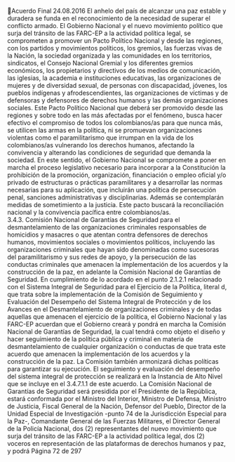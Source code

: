 Acuerdo Final 
24.08.2016 
El anhelo del país de alcanzar una paz estable y duradera se funda en el reconocimiento de la necesidad 
de superar el conflicto armado. El Gobierno Nacional y el nuevo movimiento político que surja del tránsito 
de las FARC-EP a la actividad política legal, se comprometen a promover un Pacto Político Nacional y desde 
las  regiones,  con  los  partidos  y  movimientos  políticos,  los  gremios,  las  fuerzas  vivas  de  la  Nación,  la 
sociedad organizada y las comunidades en los territorios, sindicatos, el Consejo Nacional Gremial y los 
diferentes gremios económicos, los propietarios y directivos de los medios de comunicación, las iglesias, 
la academia e instituciones educativas, las organizaciones de mujeres y de diversidad sexual, de personas 
con discapacidad, jóvenes, los pueblos indígenas y afrodescendientes, las organizaciones de víctimas y de 
defensoras y defensores de derechos humanos y las demás organizaciones sociales. 
Este  Pacto  Político  Nacional  que  deberá  ser  promovido  desde  las  regiones  y  sobre  todo  en  las  más 
afectadas por el fenómeno, busca hacer efectivo el compromiso de todos los colombianos/as para que 
nunca  más,  se  utilicen  las  armas  en  la  política,  ni  se  promuevan  organizaciones  violentas  como  el 
paramilitarismo  que  irrumpan  en  la  vida  de  los  colombianos/as  vulnerando  los  derechos  humanos, 
afectando  la  convivencia  y  alterando  las  condiciones  de  seguridad  que  demanda  la  sociedad.  En  este 
sentido, el Gobierno Nacional se compromete a poner en marcha el proceso legislativo necesario para 
incorporar a la Constitución la prohibición de la promoción, organización, financiación o empleo oficial 
y/o  privado  de  estructuras  o  prácticas  paramilitares  y  a  desarrollar  las  normas  necesarias  para  su 
aplicación,  que  incluirán  una  política  de  persecución  penal,  sanciones  administrativas  y  disciplinarias. 
Además  se  contemplarán  medidas  de  sometimiento  a  la  justicia.  Este  pacto  buscará  la  reconciliación 
nacional y la convivencia pacífica entre colombianos/as.  
3.4.3. Comisión Nacional de Garantías de Seguridad para el desmantelamiento de las organizaciones 
criminales  responsables  de  homicidios  y  masacres  o  que  atentan  contra  defensores  de  derechos 
humanos, movimientos sociales o movimientos políticos, incluyendo las organizaciones criminales que 
hayan sido denominadas como sucesoras del paramilitarismo y sus redes de apoyo, y la persecución de 
las conductas criminales que amenacen la implementación de los acuerdos y la construcción de la paz, 
en adelante la Comisión Nacional de Garantías de Seguridad. 
En cumplimiento de lo acordado en el punto 2.1.2.1 relacionado con el Sistema Integral de Seguridad para 
el Ejercicio de la Política, literal d, que trata sobre la implementación de la Comisión de Seguimiento y 
Evaluación del Desempeño del Sistema Integral de Protección y de los Avances en el Desmantelamiento 
de  organizaciones  criminales  y  de  todas  aquellas  que  amenacen  el  ejercicio  de  la  política,  el  Gobierno 
Nacional y las FARC-EP acuerdan que el Gobierno creará y pondrá en marcha la Comisión Nacional de 
Garantías de Seguridad, la cual tendrá como objeto el diseño y hacer seguimiento de la política pública y 
criminal  en  materia  de  desmantelamiento  de  cualquier  organización  o  conductas  de  que  trata  este 
acuerdo  que  amenacen  la  implementación  de  los  acuerdos  y  la  construcción  de  la  paz.  La  Comisión 
también  armonizará  dichas  políticas  para  garantizar  su  ejecución.  El  seguimiento  y  evaluación  del 
desempeño del sistema integral de protección se realizará en la Instancia de Alto Nivel que se incluye en 
el 3.4.7.1.1 de este acuerdo. 
La Comisión Nacional de Garantías de Seguridad será presidida por el Presidente de la República, estará 
conformada por el Ministro del Interior, Ministro de Defensa, Ministro de Justicia, Fiscal General de la 
Nación, Defensor del Pueblo, Director de la Unidad Especial de Investigación -punto 74 de la Jurisdicción 
Especial  para  la  Paz-,  Comandante  General  de  las  Fuerzas  Militares,  el  Director  General  de  la  Policía 
Nacional, dos (2) representantes del nuevo movimiento que surja del tránsito de las FARC-EP a la actividad 
política legal, dos (2) voceros en representación de las plataformas de derechos humanos y paz, y podrá 
Página 72 de 297 
 

